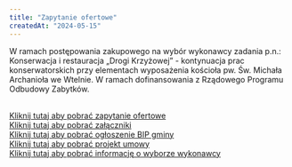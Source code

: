 ```yaml
---
title: "Zapytanie ofertowe"
createdAt: "2024-05-15"
---
```


W ramach postępowania zakupowego na wybór wykonawcy zadania p.n.:
Konserwacja i restauracja „Drogi Krzyżowej” - kontynuacja prac konserwatorskich przy elementach wyposażenia kościoła pw. Św. Michała Archanioła we Wtelnie.
W ramach dofinansowania z Rządowego Programu Odbudowy Zabytków.
<br/>
<br/>

[Kliknij tutaj aby pobrać zapytanie ofertowe](/static/documents/zapytanie-ofertowe.pdf)<br>
[Kliknij tutaj aby pobrać załączniki](/static/documents/zalacznik15.pdf)<br>
[Kliknij tutaj aby pobrać ogłoszenie BIP gminy](/static/documents/ogloszenie-bip-gminy.pdf)<br>
[Kliknij tutaj aby pobrać projekt umowy](/static/documents/projekt-umowy.pdf)<br>
[Kliknij tutaj aby pobrać informację o wyborze wykonawcy](/static/documents/wybor-wykonawcy.pdf)<br>

